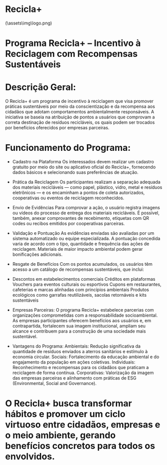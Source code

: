 # Recicla+

(\assets\img\logo.png)

# Programa Recicla+ – Incentivo à Reciclagem com Recompensas Sustentáveis

# Descrição Geral:
O Recicla+ é um programa de incentivo à reciclagem que visa promover práticas sustentáveis por meio da conscientização e da recompensa aos cidadãos que adotam comportamentos ambientalmente responsáveis. A iniciativa se baseia na atribuição de pontos a usuários que comprovam a correta destinação de resíduos recicláveis, os quais podem ser trocados por benefícios oferecidos por empresas parceiras.

# Funcionamento do Programa:

* Cadastro na Plataforma
Os interessados devem realizar um cadastro gratuito por meio do site ou aplicativo oficial do Recicla+, fornecendo dados básicos e selecionando suas preferências de atuação.

* Prática da Reciclagem
Os participantes realizam a separação adequada dos materiais recicláveis — como papel, plástico, vidro, metal e resíduos eletrônicos — e os encaminham a pontos de coleta autorizados, cooperativas ou eventos de reciclagem reconhecidos.

* Envio de Evidências
Para comprovar a ação, o usuário registra imagens ou vídeos do processo de entrega dos materiais recicláveis. É possível, também, anexar comprovantes de recebimento, etiquetas com QR codes ou recibos emitidos por cooperativas parceiras.

* Validação e Pontuação
As evidências enviadas são avaliadas por um sistema automatizado ou equipe especializada. A pontuação concedida varia de acordo com o tipo, quantidade e frequência das ações de reciclagem. Materiais de maior impacto ambiental podem gerar bonificações adicionais.

* Resgate de Benefícios
Com os pontos acumulados, os usuários têm acesso a um catálogo de recompensas sustentáveis, que inclui:

* Descontos em estabelecimentos comerciais
Créditos em plataformas
Vouchers para eventos culturais ou esportivos
Cupons em restaurantes, cafeterias e marcas alinhadas com princípios ambientais
Produtos ecológicos como garrafas reutilizáveis, sacolas retornáveis e kits sustentáveis

* Empresas Parceiras:
O programa Recicla+ estabelece parcerias com organizações comprometidas com a responsabilidade socioambiental. As empresas participantes oferecem benefícios aos usuários e, em contrapartida, fortalecem sua imagem institucional, ampliam seu alcance e contribuem para a construção de uma sociedade mais sustentável.

* Vantagens do Programa:
Ambientais: Redução significativa da quantidade de resíduos enviados a aterros sanitários e estímulo à economia circular.
Sociais: Fortalecimento da educação ambiental e do engajamento da população em ações coletivas.
Individuais: Reconhecimento e recompensas para os cidadãos que praticam a reciclagem de forma contínua.
Corporativas: Valorização da imagem das empresas parceiras e alinhamento com práticas de ESG (Environmental, Social and Governance).

# O Recicla+ busca transformar hábitos e promover um ciclo virtuoso entre cidadãos, empresas e o meio ambiente, gerando benefícios concretos para todos os envolvidos.
